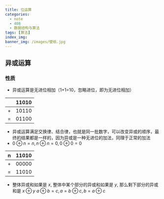 ```yaml
---
title: 位运算
categories:
  - note
  - 408
  - 数据结构与算法
tags: [算法]
index_img:
banner_img: /images/壁纸.jpg
---
```



## 异或运算

### 性质

- 异或运算是无进位相加（1+1=10，忽略进位，即为无进位相加）

|      | 11010 |
| ---- | --- |
| +    | 10110 |
| =    | 01100 |

- 异或运算满足交换律、结合律，也就是同一批数字，可以改变异或的顺序，最终的结果都是一样的，因为异或是一种无进位的加法，同理于正常的加法
- $0 \oplus n = n, n \oplus n = 0, 0 \oplus 0 = 0$

| n    | 11010 |
| ---- | ---   |
| +    | 00000 |
| =    | 11010 |

- 整体异或和如果是 $x$, 整体中某个部分的异或和如果是 $y$, 那么剩下部分的异或和是 $x \oplus y$
$a \oplus b = c, a=b \oplus c, b=a \oplus c$
